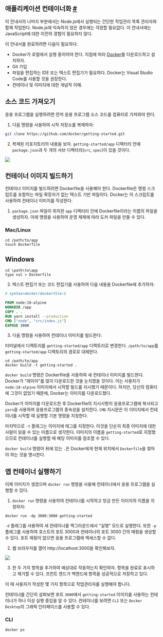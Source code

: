 ## 애플리케이션 컨테이너화 [#](https://docs.docker.com/get-started/02_our_app/)

이 안내서의 나머지 부분에서는 Node.js에서 실행되는 간단한 작업관리 목록 관리자와 함께 작업한다.
Node.js에 익숙하지 않은 경우에는 걱정할 필요없다. 이 안내서에는 JavaScript에 대한 이전의 경험이
필요하지 않다.

이 안내서를 완료하려면 다음이 필요하다:

- Docker가 로컬에서 실행 중이어야 한다. 지침에 따라 [Docker](https://docs.docker.com/get-docker/)를
  다운로드하고 설치하자.
- Git 가입
- 파일을 편집하는 IDE 또는 텍스트 편집기가 필요하다. Docker는 Visual Studio Code를 사용할 것을
  권장한다.
- 컨테이너 및 이미지에 대한 개념적 이해.

## 소스 코드 가져오기

응용 프로그램을 실행하려면 먼저 응용 프로그램 소스 코드를 컴퓨터로 가져와야 한다.

1. 다음 명령을 사용하여 시작 저장소를 복제하자:

```bash
git clone https://github.com/docker/getting-started.git
```

2. 복제된 리포지토리의 내용을 보자. `getting-started/app` 디렉터리 안에 `package.json`과 두
   개의 서브 디렉터리(`src`, `spec`)이 있을 것이다.

![](https://docs.docker.com/get-started/images/ide-screenshot.png)

## 컨테이너 이미지 빌드하기

컨테이너 이미지를 빌드하려면 Dockerfile을 사용해야 한다. Dockerfile은 명령 스크립트를 포함하는 파일
확장자가 없는 텍스트 기반 파일이다. Docker는 이 스크립트를 사용하여 컨테이너 이미지를 작성한다.

1. `package.json` 파일이 위치한 `app` 디렉터리 안에 Dockerfile이라는 이름의 파일을 생성하자. 아래
   명령을 사용하여 운영 체제에 따라 도커 파일을 만들 수 있다.

### Mac/Linux

```
cd /path/to/app
touch Dockerfile
```

## Windows

```
cd \path\to\app
type nul > Dockerfile
```

2. 텍스트 편집기 또는 코드 편집기를 사용하여 다음 내용을 Dockerfile에 추가하자:

```dockerfile
# syntax=docker/dockerfile:1
   
FROM node:18-alpine
WORKDIR /app
COPY . .
RUN yarn install --production
CMD ["node", "src/index.js"]
EXPOSE 3000
```

3. 다음 명령을 사용하여 컨테이너 이미지를 빌드한다:

터미널에서 디렉토리를 `getting-started/app` 디렉토리로 변경한다. `/path/to/app`를
`getting-started/app` 디렉토리의 경로로 대체한다.

```
cd /path/to/app
docker build -t getting-started .
```

`docker build` 명령은 Dockerfile을 사용하여 새 컨테이너 이미지를 빌드한다. Docker가 "레이어"를
많이 다운로드한 것을 눈치챘을 것이다. 이는 사용자가 `node:18-alpine` 이미지에서 시작할 빌드를
지시했기 때문이다. 하지만, 당신의 컴퓨터에 그것이 없었기 때문에, Docker는 이미지를 다운로드했다.

Docker가 이미지를 다운로드한 후 Dockerfile의 지시사항이 응용프로그램에 복사되고 `yarn`을 사용하여
응용프로그램의 종속성을 설치한다. `CMD` 지시문은 이 이미지에서 컨테이너를 시작할 때 실행할 기본 명령을
지정한다.

마지막으로 `-t` 플래그는 이미지에 태그를 지정한다. 이것을 단순히 최종 이미지에 대한 사람이 읽을 수 있는
이름으로 생각한다. 이미지의 이름을 `getting-started`로 지정했으므로 컨테이너를 실행할 때 해당 이미지를
참조할 수 있다.

`docker build` 명령어 뒤에 있는 `.`은 Docker에게 현재 위치에서 `Dockerfile`을 찾아야 하는
것을 명시한다.

## 앱 컨테이너 실행하기

이제 이미지가 생겼으며 `docker run` 명령을 사용해 컨테이너에서 응용 프로그램을 실행할 수 있다.

1. `docker run` 명령을 사용하여 컨테이너를 시작하고 방금 만든 이미지의 이름을 지정하자:

```
docker run -dp 3000:3000 getting-started
```

`-d` 플래그를 사용하여 새 컨테이너를 백그라운드에서 "실행" 모드로 실행한다. 또한 `-p` 플래그를
사용하여 호스트의 포트 3000과 컨테이너의 포트 3000 간의 매핑을 생성할 수 있다. 포트 매핑이 없으면 응용
프로그램에 액세스할 수 없다.

2. 웹 브라우저를 열어 http://localhost:3000을 확인해보자.

![](https://docs.docker.com/get-started/images/todo-list-empty.png)

3. 한 두 가지 항목을 추가하여 예상대로 작동하는지 확인하자. 항목을 완료로 표시하고 제거할 수 있다.
   프런트 엔드가 백엔드에 항목을 성공적으로 저장하고 있다.

이 때 사용자가 작성한 몇 가지 항목으로 작업관리자를 실행해야 합니다.

컨테이너를 간단히 살펴보면 포트 `3000`에서 `getting-started` 이미지를 사용하는 컨테이너가 하나
이상 실행 중임을 알 수 있다. 컨테이너를 보려면 `CLI` 또는 `Docker Desktop`의 그래픽 인터페이스를
사용할 수 있다.

### CLI

```
docker ps
```